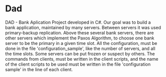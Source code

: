 # Dad
DAD - Bank Aplication
Project developed in C#. Our goal was to build a bank application, maintained by many servers. 
Between servers it was used primary-backup replication. 
Above these several bank servers, there are other servers which implement the Paxos Algorithm, to choose one bank server to be the primary in a given time slot.
All the configuration, must be done in the file 'configuration_sample', like the number of servers, and all the time slots. Some servers can be put frozen or suspect by others. The commands from clients, must be written in the client scripts, and the name of the client scripts to be used must be written in the file 'configuration sample' in the line of each client. 
